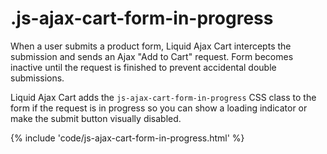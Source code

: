 # .js-ajax-cart-form-in-progress

When a user submits a product form, Liquid Ajax Cart intercepts the submission and sends an Ajax "Add to Cart" request. Form becomes inactive until the request is finished to prevent accidental double submissions.

Liquid Ajax Cart adds the `js-ajax-cart-form-in-progress` CSS class to the form if the request is in progress so you can show a loading indicator or make the submit button visually disabled.

{% include 'code/js-ajax-cart-form-in-progress.html' %}